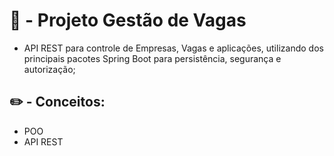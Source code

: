 # :briefcase: - Projeto Gestão de Vagas

- API REST para controle de Empresas, Vagas e aplicações, utilizando dos principais pacotes Spring Boot para persistência, segurança e autorização;

## :pencil2: - Conceitos: 

- POO <br />
- API REST
